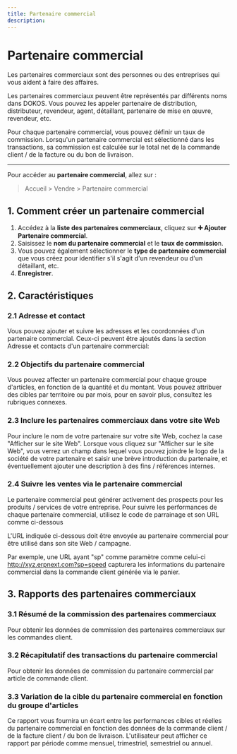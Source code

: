```yaml
---
title: Partenaire commercial
description: 
---
```


# Partenaire commercial
Les partenaires commerciaux sont des personnes ou des entreprises qui vous aident à faire des affaires.

Les partenaires commerciaux peuvent être représentés par différents noms dans DOKOS. Vous pouvez les appeler partenaire de distribution, distributeur, revendeur, agent, détaillant, partenaire de mise en œuvre, revendeur, etc.

Pour chaque partenaire commercial, vous pouvez définir un taux de commission. Lorsqu'un partenaire commercial est sélectionné dans les transactions, sa commission est calculée sur le total net de la commande client / de la facture ou du bon de livraison.

---

Pour accéder au **partenaire commercial**, allez sur :

> Accueil > Vendre > Partenaire commercial

## 1. Comment créer un partenaire commercial

1. Accédez à la **liste des partenaires commerciaux**, cliquez sur **:heavy_plus_sign: Ajouter Partenaire commercial**.
2. Saisissez le **nom du partenaire commercial** et le **taux de commissio**n.
3. Vous pouvez également sélectionner le **type de partenaire commercial** que vous créez pour identifier s'il s'agit d'un revendeur ou d'un détaillant, etc.
4. **Enregistrer**.

## 2. Caractéristiques

### 2.1 Adresse et contact

Vous pouvez ajouter et suivre les adresses et les coordonnées d'un partenaire commercial. Ceux-ci peuvent être ajoutés dans la section Adresse et contacts d'un partenaire commercial:

### 2.2 Objectifs du partenaire commercial

Vous pouvez affecter un partenaire commercial pour chaque groupe d'articles, en fonction de la quantité et du montant. Vous pouvez attribuer des cibles par territoire ou par mois, pour en savoir plus, consultez les rubriques connexes.

### 2.3  Inclure les partenaires commerciaux dans votre site Web

Pour inclure le nom de votre partenaire sur votre site Web, cochez la case "Afficher sur le site Web". Lorsque vous cliquez sur "Afficher sur le site Web", vous verrez un champ dans lequel vous pouvez joindre le logo de la société de votre partenaire et saisir une brève introduction du partenaire, et éventuellement ajouter une description à des fins / références internes.

### 2.4 Suivre les ventes via le partenaire commercial

Le partenaire commercial peut générer activement des prospects pour les produits / services de votre entreprise. Pour suivre les performances de chaque partenaire commercial, utilisez le code de parrainage et son URL comme ci-dessous

L'URL indiquée ci-dessous doit être envoyée au partenaire commercial pour être utilisé dans son site Web / campagne.

Par exemple, une URL ayant "sp" comme paramètre comme celui-ci http://xyz.erpnext.com?sp=speed capturera les informations du partenaire commercial dans la commande client générée via le panier.

## 3. Rapports des partenaires commerciaux

### 3.1 Résumé de la commission des partenaires commerciaux

Pour obtenir les données de commission des partenaires commerciaux sur les commandes client.

### 3.2 Récapitulatif des transactions du partenaire commercial

Pour obtenir les données de commission du partenaire commercial par article de commande client.

### 3.3 Variation de la cible du partenaire commercial en fonction du groupe d'articles

Ce rapport vous fournira un écart entre les performances cibles et réelles du partenaire commercial en fonction des données de la commande client / de la facture client / du bon de livraison. L'utilisateur peut afficher ce rapport par période comme mensuel, trimestriel, semestriel ou annuel.


